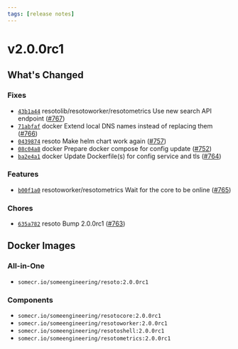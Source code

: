 ```yaml
---
tags: [release notes]
---
```


# v2.0.0rc1

## What's Changed

### Fixes

- [`43b1a44`](https://github.com/someengineering/resoto/commit/43b1a44) <span class="badge badge--secondary">resotolib/resotoworker/resotometrics</span> Use new search API endpoint ([#767](https://github.com/someengineering/resoto/pull/767))
- [`71abfaf`](https://github.com/someengineering/resoto/commit/71abfaf) <span class="badge badge--secondary">docker</span> Extend local DNS names instead of replacing them ([#766](https://github.com/someengineering/resoto/pull/766))
- [`0439874`](https://github.com/someengineering/resoto/commit/0439874) <span class="badge badge--secondary">resoto</span> Make helm chart work again ([#757](https://github.com/someengineering/resoto/pull/757))
- [`08c04a8`](https://github.com/someengineering/resoto/commit/08c04a8) <span class="badge badge--secondary">docker</span> Prepare docker compose for config update ([#752](https://github.com/someengineering/resoto/pull/752))
- [`ba2e4a1`](https://github.com/someengineering/resoto/commit/ba2e4a1) <span class="badge badge--secondary">docker</span> Update Dockerfile(s) for config service and tls ([#764](https://github.com/someengineering/resoto/pull/764))

### Features

- [`b00f1a0`](https://github.com/someengineering/resoto/commit/b00f1a0) <span class="badge badge--secondary">resotoworker/resotometrics</span> Wait for the core to be online ([#765](https://github.com/someengineering/resoto/pull/765))

### Chores

- [`635a782`](https://github.com/someengineering/resoto/commit/635a782) <span class="badge badge--secondary">resoto</span> Bump 2.0.0rc1 ([#763](https://github.com/someengineering/resoto/pull/763))

<!--truncate-->

## Docker Images

### All-in-One

- `somecr.io/someengineering/resoto:2.0.0rc1`

### Components

- `somecr.io/someengineering/resotocore:2.0.0rc1`
- `somecr.io/someengineering/resotoworker:2.0.0rc1`
- `somecr.io/someengineering/resotoshell:2.0.0rc1`
- `somecr.io/someengineering/resotometrics:2.0.0rc1`
